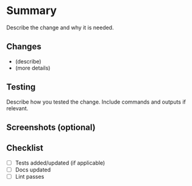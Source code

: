 # Summary

Describe the change and why it is needed.

## Changes

* (describe)
* (more details)

## Testing

Describe how you tested the change. Include commands and outputs if relevant.

## Screenshots (optional)

## Checklist

* [ ] Tests added/updated (if applicable)
* [ ] Docs updated
* [ ] Lint passes
